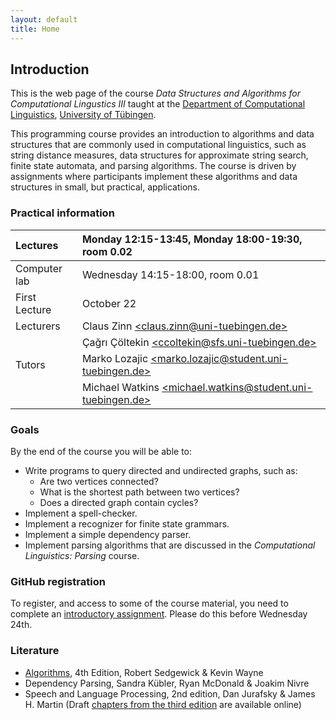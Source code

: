 ```yaml
---
layout: default
title: Home
---
```


## Introduction

This is the web page of the course
*Data Structures and Algorithms for Computational Lingustics III*
taught at the
[Department of Computational Linguistics](http://www.sfs.uni-tuebingen.de/ascl.html),
[University of Tübingen](https://uni-tuebingen.de/).


This programming course provides an introduction to algorithms and data
structures that are commonly used in computational linguistics, such as
string distance measures, data structures for approximate string search,
finite state automata, and parsing algorithms.  The course is driven by
assignments where participants implement these algorithms and data
structures in small, but practical, applications.

### Practical information

| Lectures      | Monday 12:15-13:45, Monday 18:00-19:30, room 0.02 |
| :---          | :--- |
| Computer lab  | Wednesday 14:15-18:00, room 0.01 |
| First Lecture | October 22 |
| Lecturers     | Claus Zinn [\<claus.zinn@uni-tuebingen.de\>](mailto:claus.zinn@uni-tuebingen.de) |
|               | Çağrı Çöltekin [\<ccoltekin@sfs.uni-tuebingen.de\>](mailto:ccoltekin@sfs.uni-tuebingen.de) |
| Tutors        | Marko Lozajic [\<marko.lozajic@student.uni-tuebingen.de\>](mailto:marko.lozajic@student.uni-tuebingen.de) |
|               | Michael Watkins [\<michael.watkins@student.uni-tuebingen.de\>](mailto:michael.watkins@student.uni-tuebingen.de)|

### Goals

By the end of the course you will be able to:

  * Write programs to query directed and undirected graphs, such as:
    - Are two vertices connected?
    - What is the shortest path between two vertices?
    - Does a directed graph contain cycles?
  * Implement a spell-checker.
  * Implement a recognizer for finite state grammars.
  * Implement a simple dependency parser.
  * Implement parsing algorithms that are discussed in the *Computational
    Linguistics: Parsing* course.

### GitHub registration

To register, and access to some of the course material,
you need to complete an [introductory assignment](https://classroom.github.com/a/w5pfvfix).
Please do this before Wednesday 24th.

### Literature

* [Algorithms](http://algs4.cs.princeton.edu/home/), 4th Edition, Robert Sedgewick & Kevin Wayne
* Dependency Parsing, Sandra Kübler, Ryan McDonald & Joakim Nivre
* Speech and Language Processing, 2nd edition, Dan Jurafsky & James
  H. Martin
  (Draft [chapters from the third edition](http://web.stanford.edu/~jurafsky/slp3/)
  are available online)

